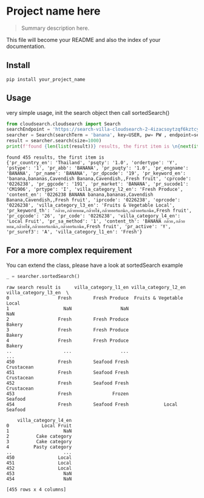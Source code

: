 # Project name here
> Summary description here.


This file will become your README and also the index of your documentation.

## Install

`pip install your_project_name`

## Usage

very simple usage, 
init the search object then call sortedSearch()


```python
from cloudsearch.cloudsearch import Search
searchEndpoint = 'https://search-villa-cloudsearch-2-4izacsoytzqf6kztcyjhssy2ti.ap-southeast-1.cloudsearch.amazonaws.com'
searcher = Search(searchTerm = 'banana', key=USER, pw= PW , endpoint=searchEndpoint)
result = searcher.search(size=1000)
print(f'found {len(list(result))} results, the first item is \n{next(iter(result))}')
```

    found 455 results, the first item is 
    {'pr_country_en': 'Thailand', 'psqty': '1.0', 'ordertype': 'Y', 'pstype': '1', 'pr_abb': 'BANANA', 'pr_puqty': '1.0', 'pr_engname': 'BANANA', 'pr_name': 'BANANA', 'pr_dpcode': '19', 'pr_keyword_en': 'banana,bananas,Cavendish Banana,Cavendish,,Fresh fruit', 'cprcode': '0226238', 'pr_ggcode': '191', 'pr_market': 'BANANA', 'pr_sucode1': 'CM1906', 'prtype': 'I', 'villa_category_l2_en': 'Fresh Produce', 'content_en': '0226238 BANANA banana,bananas,Cavendish Banana,Cavendish,,Fresh fruit', 'iprcode': '0226238', 'oprcode': '0226238', 'villa_category_l3_en': 'Fruits & Vegetable Local', 'pr_keyword_th': 'กล้วย,กล้วยหอม,กล้วยไข่,กล้วยออร์แกนิก,กล้วออร์แกนิค,Fresh fruit', 'pr_cgcode': '26', 'pr_code': '0226238', 'villa_category_l4_en': 'Local Fruit', 'pr_sa_method': '1', 'content_th': 'BANANA กล้วย,กล้วยหอม,กล้วยไข่,กล้วยออร์แกนิก,กล้วออร์แกนิค,Fresh fruit', 'pr_active': 'Y', 'pr_suref3': 'A', 'villa_category_l1_en': 'Fresh'}


## For a more complex requirement
You can extend the class, please have a look at sortedSearch example

```python
_ = searcher.sortedSearch()
```

    raw search result is     villa_category_l1_en villa_category_l2_en      villa_category_l3_en  \
    0                  Fresh        Fresh Produce  Fruits & Vegetable Local   
    1                    NaN                  NaN                       NaN   
    2                  Fresh        Fresh Produce                    Bakery   
    3                  Fresh        Fresh Produce                    Bakery   
    4                  Fresh        Fresh Produce                    Bakery   
    ..                   ...                  ...                       ...   
    450                Fresh        Seafood Fresh                Crustacean   
    451                Fresh        Seafood Fresh                Crustacean   
    452                Fresh        Seafood Fresh                Crustacean   
    453                Fresh               Frozen                   Seafood   
    454                Fresh        Seafood Fresh             Local Seafood   
    
        villa_category_l4_en  
    0            Local Fruit  
    1                    NaN  
    2          Cake category  
    3          Cake category  
    4         Pasty category  
    ..                   ...  
    450                Local  
    451                Local  
    452                Local  
    453                  NaN  
    454                  NaN  
    
    [455 rows x 4 columns]

